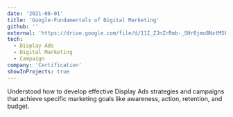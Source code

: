 ```yaml
---
date: '2021-08-01'
title: 'Google-Fundamentals of Digital Marketing'
github: ''
external: 'https://drive.google.com/file/d/11I_ZJnZrRmb-_SHr0jmu8NxtMSFDMef3/view?usp=sharing'
tech:
  - Display Ads
  - Digital Marketing
  - Campaign
company: 'Certification'
showInProjects: true
---
```


Understood how to develop effective Display Ads strategies and campaigns that achieve specific marketing goals like awareness, action, retention, and budget.
